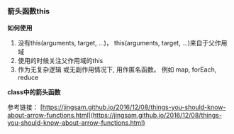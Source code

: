 ### 箭头函数this

**如何使用**
1. 没有this(arguments, target, ...)， this(arguments, target, ...)来自于父作用域
2. 使用的时候关注父作用域的this
3. 作为无复杂逻辑 或无副作用情况下, 用作匿名函数。 例如 map, forEach, reduce


**class中的箭头函数**


参考链接：
[https://jingsam.github.io/2016/12/08/things-you-should-know-about-arrow-functions.html](https://jingsam.github.io/2016/12/08/things-you-should-know-about-arrow-functions.html)


